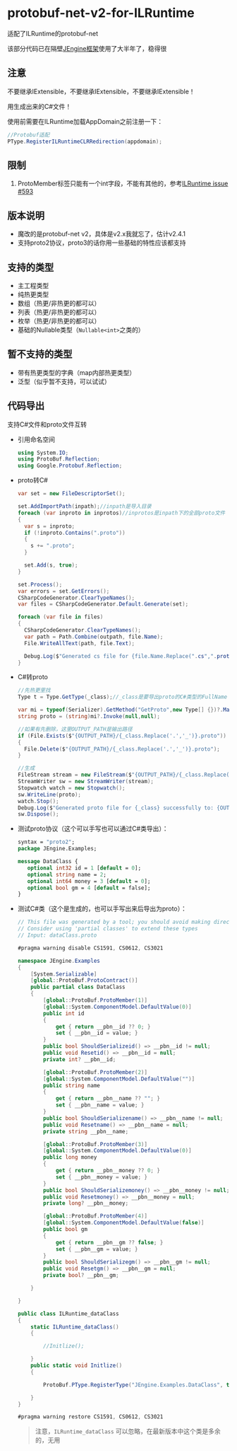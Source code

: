 # protobuf-net-v2-for-ILRuntime

适配了ILRuntime的protobuf-net

该部分代码已在隔壁[JEngine框架](https://github.com/JasonXuDeveloper/JEngine)使用了大半年了，稳得很

## 注意

不要继承IExtensible，不要继承IExtensible，不要继承IExtensible！

用生成出来的C#文件！

使用前需要在ILRuntime加载AppDomain之前注册一下：

```c#
//Protobuf适配
PType.RegisterILRuntimeCLRRedirection(appdomain);
```

## 限制
1. ProtoMember标签只能有一个int字段，不能有其他的，参考[ILRuntime issue #593](https://github.com/Ourpalm/ILRuntime/issues/593)

## 版本说明

- 魔改的是protobuf-net v2，具体是v2.x我就忘了，估计v2.4.1
- 支持proto2协议，proto3的话你用一些基础的特性应该都支持

## 支持的类型
- 主工程类型
- 纯热更类型
- 数组（热更/非热更的都可以）
- 列表（热更/非热更的都可以）
- 枚举（热更/非热更的都可以）
- 基础的Nullable类型（```Nullable<int>```之类的）

## 暂不支持的类型
- 带有热更类型的字典（map内部热更类型）
- 泛型（似乎暂不支持，可以试试）

## 代码导出
支持C#文件和proto文件互转
- 引用命名空间
  ```c#
  using System.IO;
  using ProtoBuf.Reflection;
  using Google.Protobuf.Reflection;
  ```
- proto转C#
  ```c#
  var set = new FileDescriptorSet();
  
  set.AddImportPath(inpath);//inpath是导入目录
  foreach (var inproto in inprotos)//inprotos是inpath下的全部proto文件
  {
    var s = inproto;
    if (!inproto.Contains(".proto"))
    {
      s += ".proto";
    }
  
    set.Add(s, true);
  }
  
  set.Process();
  var errors = set.GetErrors();
  CSharpCodeGenerator.ClearTypeNames();
  var files = CSharpCodeGenerator.Default.Generate(set);
  
  foreach (var file in files)
  {
    CSharpCodeGenerator.ClearTypeNames();
    var path = Path.Combine(outpath, file.Name);
    File.WriteAllText(path, file.Text);
  
    Debug.Log($"Generated cs file for {file.Name.Replace(".cs",".proto")} successfully to: {path}");
  }
  ```
- C#转proto
  ```c#
  //先热更里找
  Type t = Type.GetType(_class);//_class是要导出proto的C#类型的FullName
  
  var mi = typeof(Serializer).GetMethod("GetProto",new Type[] {})?.MakeGenericMethod(t);
  string proto = (string)mi?.Invoke(null,null);
  
  //如果有先删除，这里OUTPUT_PATH是输出路径
  if (File.Exists($"{OUTPUT_PATH}/{_class.Replace('.','_')}.proto"))
  {
    File.Delete($"{OUTPUT_PATH}/{_class.Replace('.','_')}.proto");
  }
  
  //生成
  FileStream stream = new FileStream($"{OUTPUT_PATH}/{_class.Replace('.','_')}.proto", FileMode.Append, FileAccess.Write);
  StreamWriter sw = new StreamWriter(stream);
  Stopwatch watch = new Stopwatch();
  sw.WriteLine(proto);
  watch.Stop();
  Debug.Log($"Generated proto file for {_class} successfully to: {OUTPUT_PATH}/{_class.Replace('.','_')}.proto in {watch.ElapsedMilliseconds} ms");
  sw.Dispose();
  ```
- 测试proto协议（这个可以手写也可以通过C#类导出）：
  ```proto
  syntax = "proto2";
  package JEngine.Examples;
  
  message DataClass {
     optional int32 id = 1 [default = 0];
     optional string name = 2;
     optional int64 money = 3 [default = 0];
     optional bool gm = 4 [default = false];
  }
  ```
- 测试C#类（这个是生成的，也可以手写出来后导出为proto）：
  ```c#
  // This file was generated by a tool; you should avoid making direct changes.
  // Consider using 'partial classes' to extend these types
  // Input: dataClass.proto
  
  #pragma warning disable CS1591, CS0612, CS3021
  
  namespace JEngine.Examples
  {
      [System.Serializable]
      [global::ProtoBuf.ProtoContract()]
      public partial class DataClass
      {
          [global::ProtoBuf.ProtoMember(1)]
          [global::System.ComponentModel.DefaultValue(0)]
          public int id
          {
              get { return __pbn__id ?? 0; }
              set { __pbn__id = value; }
          }
          public bool ShouldSerializeid() => __pbn__id != null;
          public void Resetid() => __pbn__id = null;
          private int? __pbn__id;
  
          [global::ProtoBuf.ProtoMember(2)]
          [global::System.ComponentModel.DefaultValue("")]
          public string name
          {
              get { return __pbn__name ?? ""; }
              set { __pbn__name = value; }
          }
          public bool ShouldSerializename() => __pbn__name != null;
          public void Resetname() => __pbn__name = null;
          private string __pbn__name;
  
          [global::ProtoBuf.ProtoMember(3)]
          [global::System.ComponentModel.DefaultValue(0)]
          public long money
          {
              get { return __pbn__money ?? 0; }
              set { __pbn__money = value; }
          }
          public bool ShouldSerializemoney() => __pbn__money != null;
          public void Resetmoney() => __pbn__money = null;
          private long? __pbn__money;
  
          [global::ProtoBuf.ProtoMember(4)]
          [global::System.ComponentModel.DefaultValue(false)]
          public bool gm
          {
              get { return __pbn__gm ?? false; }
              set { __pbn__gm = value; }
          }
          public bool ShouldSerializegm() => __pbn__gm != null;
          public void Resetgm() => __pbn__gm = null;
          private bool? __pbn__gm;
  
      }
  
  }
  
  public class ILRuntime_dataClass
  {
      static ILRuntime_dataClass()
      {
  
          //Initlize();
  
      }
      public static void Initlize()
      {
  
          ProtoBuf.PType.RegisterType("JEngine.Examples.DataClass", typeof(JEngine.Examples.DataClass));
  
      }
  }
  
  #pragma warning restore CS1591, CS0612, CS3021
  ```
  > 注意，```ILRuntime_dataClass``` 可以忽略，在最新版本中这个类是多余的，无用

